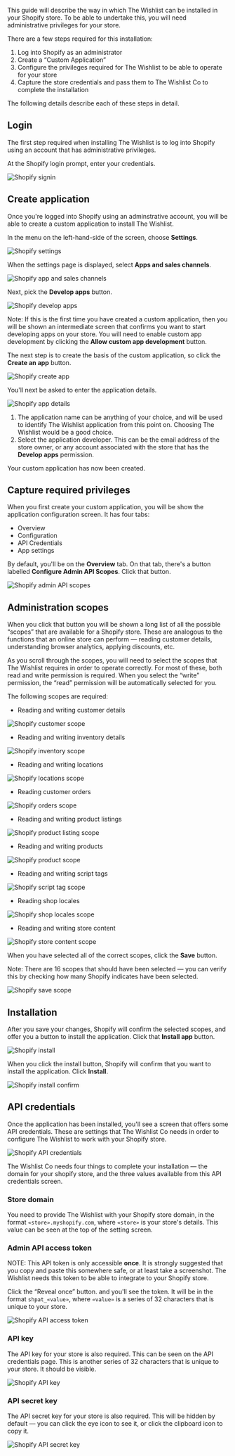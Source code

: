 This guide will describe the way in which The Wishlist can be installed in your Shopify store. To be able to undertake this, you will need administrative privileges for your store.

There are a few steps required for this installation:

1. Log into Shopify as an administrator
2. Create a “Custom Application”
3. Configure the privileges required for The Wishlist to be able to operate for your store
4. Capture the store credentials and pass them to The Wishlist Co to complete the installation

The following details describe each of these steps in detail.

## Login

The first step required when installing The Wishlist is to log into Shopify using an account that has administrative privileges.

At the Shopify login prompt, enter your credentials.

![Shopify signin](assets/shopify-sign-in.png)

## Create application

Once you're logged into Shopify using an adminstrative account, you will be able to create a custom application to install The Wishlist.

In the menu on the left-hand-side of the screen, choose **Settings**.

![Shopify settings](assets/shopify-open-settings.png)

When the settings page is displayed, select **Apps and sales channels**.

![Shopify app and sales channels](assets/shopify-app-and-sales-channels.png)

Next, pick the **Develop apps** button.

![Shopify develop apps](assets/shopify-develop-apps.png)

Note: If this is the first time you have created a custom application, then you will be shown an intermediate screen that confirms you want to start developing apps on your store. You will need to enable custom app development by clicking the **Allow custom app development** button.

The next step is to create the basis of the custom application, so click the **Create an app** button.

![Shopify create app](assets/shopify-create-an-app.png)

You'll next be asked to enter the application details.

![Shopify app details](assets/shopify-app-details.png)

1. The application name can be anything of your choice, and will be used to identify The Wishlist application from this point on. Choosing The Wishlist would be a good choice.
2. Select the application developer. This can be the email address of the store owner, or any account associated with the store that has the **Develop apps** permission.

Your custom application has now been created.

## Capture required privileges

When you first create your custom application, you will be show the application configuration screen. It has four tabs:

- Overview
- Configuration
- API Credentials
- App settings

By default, you'll be on the **Overview** tab. On that tab, there's a button labelled **Configure Admin API Scopes**. Click that button.

![Shopify admin API scopes](assets/shopify-admin-api-scopes.png)

## Administration scopes

When you click that button you will be shown a long list of all the possible “scopes” that are available for a Shopify store. These are analogous to the functions that an online store can perform — reading customer details, understanding browser analytics, applying discounts, etc.

As you scroll through the scopes, you will need to select the scopes that The Wishlist requires in order to operate correctly. For most of these, both read and write permission is required. When you select the “write” permission, the “read” permission will be automatically selected for you.

The following scopes are required:

- Reading and writing customer details

![Shopify customer scope](assets/shopify-scope-customer.png)

- Reading and writing inventory details

![Shopify inventory scope](assets/shopify-scope-inventory.png)

- Reading and writing locations

![Shopify locations scope](assets/shopify-scope-locations.png)

- Reading customer orders

![Shopify orders scope](assets/shopify-scope-orders.png)

- Reading and writing product listings

![Shopify product listing scope](assets/shopify-scope-product-listings.png)

- Reading and writing products

![Shopify product scope](assets/shopify-scope-products.png)

- Reading and writing script tags

![Shopify script tag scope](assets/shopify-scope-script-tags.png)

- Reading shop locales

![Shopify shop locales scope](assets/shopify-scope-locales.png)

- Reading and writing store content

![Shopify store content scope](assets/shopify-scope-store-content.png)

When you have selected all of the correct scopes, click the **Save** button.

Note: There are 16 scopes that should have been selected — you can verify this by checking how many Shopify indicates have been selected.

![Shopify save scope](assets/shopify-scope-save.png)

## Installation

After you save your changes, Shopify will confirm the selected scopes, and offer you a button to install the application. Click that **Install app** button.

![Shopify install](assets/shopify-install-app.png)

When you click the install button, Shopify will confirm that you want to install the application. Click **Install**.

![Shopify install confirm](assets/shopify-install-app-confirm.png)

## API credentials

Once the application has been installed, you'll see a screen that offers some API credentials. These are settings that The Wishlist Co needs in order to configure The Wishlist to work with your Shopify store.

![Shopify API credentials](assets/shopify-api-credentials.png)

The Wishlist Co needs four things to complete your installation — the domain for your shopify store, and the three values available from this API credentials screen.

### Store domain

You need to provide The Wishlist with your Shopify store domain, in the format `«store».myshopify.com`, where `«store»` is your store's details. This value can be seen at the top of the setting screen.

### Admin API access token

NOTE: This API token is only accessible **once**. It is strongly suggested that you copy and paste this somewhere safe, or at least take a screenshot. The Wishlist needs this token to be able to integrate to your Shopify store.

Click the “Reveal once” button. and you'll see the token. It will be in the format `shpat_«value»`, where `«value»` is a series of 32 characters that is unique to your store.

![Shopify API access token](assets/shopify-api-access-token.png)

### API key

The API key for your store is also required. This can be seen on the API credentials page. This is another series of 32 characters that is unique to your store. It should be visible.

![Shopify API key](assets/shopify-api-key.png)

### API secret key

The API secret key for your store is also required. This will be hidden by default — you can click the eye icon to see it, or click the clipboard icon to copy it.

![Shopify API secret key](assets/shopify-api-secret-key.png)
